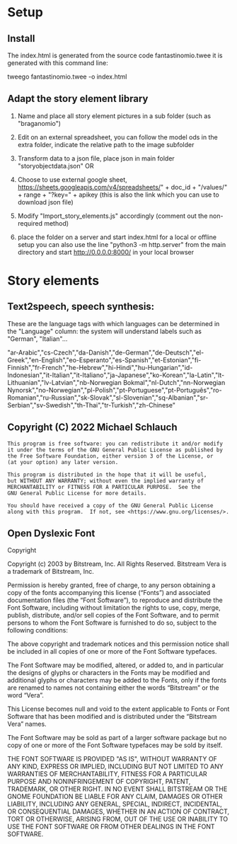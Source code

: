 

# Setup

## Install
The index.html is generated from the source code fantastinomio.twee
it is generated with this command line:

tweego fantastinomio.twee -o index.html


## Adapt the story element library
1) Name and place all story element pictures in a sub folder (such as "braganomio")
1) Edit on an external spreadsheet, you can follow the model ods in the extra folder, indicate the relative path to the image subfolder
2) Transform data to a json file, place json in main folder "storyobjectdata.json"
OR
3) Choose to use external google sheet, https://sheets.googleapis.com/v4/spreadsheets/" + doc_id + "/values/" + range + "?key=" + apikey  (this is also the link which you can use to download json file)
4) Modify "Import_story_elements.js" accordingly (comment out the non-required method)

5) place the folder on a server and start index.html
for a local or offline setup you can also use the line "python3 -m http.server" from the main directory and start http://0.0.0.0:8000/ in your local browser


# Story elements

## Text2speech, speech synthesis:
These are the language tags with which languages can be determined in the "Language" column: the system will understand labels such as "German", "Italian"...

"ar-Arabic","cs-Czech","da-Danish","de-German","de-Deutsch","el-Greek","en-English","eo-Esperanto","es-Spanish","et-Estonian","fi-Finnish","fr-French","he-Hebrew","hi-Hindi","hu-Hungarian","id-Indonesian","it-Italian","it-Italiano","ja-Japanese","ko-Korean","la-Latin","lt-Lithuanian","lv-Latvian","nb-Norwegian Bokmal","nl-Dutch","nn-Norwegian Nynorsk","no-Norwegian","pl-Polish","pt-Portuguese","pt-Português","ro-Romanian","ru-Russian","sk-Slovak","sl-Slovenian","sq-Albanian","sr-Serbian","sv-Swedish","th-Thai","tr-Turkish","zh-Chinese"




## Copyright (C) 2022  Michael Schlauch

    This program is free software: you can redistribute it and/or modify
    it under the terms of the GNU General Public License as published by
    the Free Software Foundation, either version 3 of the License, or
    (at your option) any later version.

    This program is distributed in the hope that it will be useful,
    but WITHOUT ANY WARRANTY; without even the implied warranty of
    MERCHANTABILITY or FITNESS FOR A PARTICULAR PURPOSE.  See the
    GNU General Public License for more details.

    You should have received a copy of the GNU General Public License
    along with this program.  If not, see <https://www.gnu.org/licenses/>.
    
## Open Dyslexic Font
Copyright

Copyright (c) 2003 by Bitstream, Inc. All Rights Reserved. Bitstream Vera is a trademark of Bitstream, Inc.

Permission is hereby granted, free of charge, to any person obtaining a copy of the fonts accompanying this license (“Fonts”) and associated documentation files (the “Font Software”), to reproduce and distribute the Font Software, including without limitation the rights to use, copy, merge, publish, distribute, and/or sell copies of the Font Software, and to permit persons to whom the Font Software is furnished to do so, subject to the following conditions:

The above copyright and trademark notices and this permission notice shall be included in all copies of one or more of the Font Software typefaces.

The Font Software may be modified, altered, or added to, and in particular the designs of glyphs or characters in the Fonts may be modified and additional glyphs or characters may be added to the Fonts, only if the fonts are renamed to names not containing either the words “Bitstream” or the word “Vera”.

This License becomes null and void to the extent applicable to Fonts or Font Software that has been modified and is distributed under the “Bitstream Vera” names.

The Font Software may be sold as part of a larger software package but no copy of one or more of the Font Software typefaces may be sold by itself.

THE FONT SOFTWARE IS PROVIDED "AS IS", WITHOUT WARRANTY OF ANY KIND, EXPRESS OR IMPLIED, INCLUDING BUT NOT LIMITED TO ANY WARRANTIES OF MERCHANTABILITY, FITNESS FOR A PARTICULAR PURPOSE AND NONINFRINGEMENT OF COPYRIGHT, PATENT, TRADEMARK, OR OTHER RIGHT. IN NO EVENT SHALL BITSTREAM OR THE GNOME FOUNDATION BE LIABLE FOR ANY CLAIM, DAMAGES OR OTHER LIABILITY, INCLUDING ANY GENERAL, SPECIAL, INDIRECT, INCIDENTAL, OR CONSEQUENTIAL DAMAGES, WHETHER IN AN ACTION OF CONTRACT, TORT OR OTHERWISE, ARISING FROM, OUT OF THE USE OR INABILITY TO USE THE FONT SOFTWARE OR FROM OTHER DEALINGS IN THE FONT SOFTWARE.

